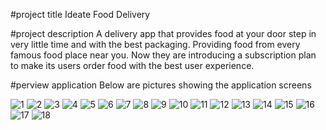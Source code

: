 #project title
Ideate Food Delivery

#project description
A delivery app that provides food at your door step in very little time and with the best packaging. Providing food from every famous food place near you. Now they are introducing a subscription plan to make its users order food with the best user experience.


#perview application
Below are pictures showing the application screens





![1](https://github.com/walyazji/ideate_food_delivery/assets/80062908/1dc08482-eb04-4afd-bab6-20d1eee63d55)
![2](https://github.com/walyazji/ideate_food_delivery/assets/80062908/921e5a54-38d0-492d-8617-dc58234430e7)
![3](https://github.com/walyazji/ideate_food_delivery/assets/80062908/b4b23602-efe9-4ef5-ba3e-8c41de87795d)
![4](https://github.com/walyazji/ideate_food_delivery/assets/80062908/2de04ebe-0cff-40cf-96a9-1ff23092896f)
![5](https://github.com/walyazji/ideate_food_delivery/assets/80062908/7831efa8-618e-40f1-98f4-91e382524727)
![6](https://github.com/walyazji/ideate_food_delivery/assets/80062908/71bc8463-d778-40bb-a408-6876374be0aa)
![7](https://github.com/walyazji/ideate_food_delivery/assets/80062908/3a0bd378-efb1-4621-9e0e-f8f8aace88f5)
![8](https://github.com/walyazji/ideate_food_delivery/assets/80062908/ca56bae3-a1c3-4c0c-8f65-ded20886c5b1)
![9](https://github.com/walyazji/ideate_food_delivery/assets/80062908/7f31d31a-0260-4449-8bb1-314c41f55fc0)
![10](https://github.com/walyazji/ideate_food_delivery/assets/80062908/8d2981f0-5657-4f09-a2ce-146d8427dd19)
![11](https://github.com/walyazji/ideate_food_delivery/assets/80062908/458821ce-ac0d-42ec-b57b-6c638c26f363)
![12](https://github.com/walyazji/ideate_food_delivery/assets/80062908/4fb3d769-8718-4d20-98ba-90bd0668ada7)
![13](https://github.com/walyazji/ideate_food_delivery/assets/80062908/d15708f9-b628-412b-8a73-56c30288b316)
![14](https://github.com/walyazji/ideate_food_delivery/assets/80062908/c16a78ea-80d3-4e03-858e-acfae66d4181)
![15](https://github.com/walyazji/ideate_food_delivery/assets/80062908/117ae86d-9759-449e-a69c-0122a5b392db)
![16](https://github.com/walyazji/ideate_food_delivery/assets/80062908/6f213824-289a-49f9-b243-114124fc66f7)
![17](https://github.com/walyazji/ideate_food_delivery/assets/80062908/c2ea3297-eeeb-4899-9362-17504e4a2b4c)
![18](https://github.com/walyazji/ideate_food_delivery/assets/80062908/cd384502-0987-4bba-8913-6494bf597157)
